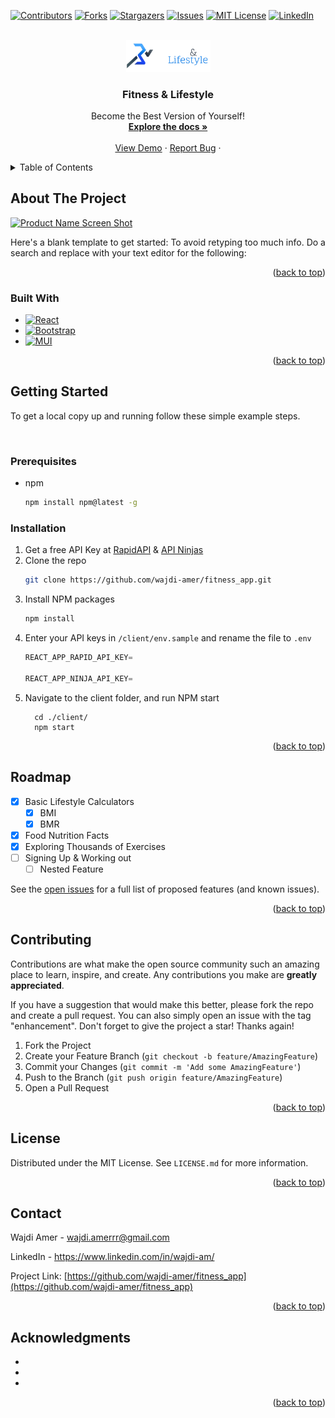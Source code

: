 <a name="readme-top"></a>

[![Contributors][contributors-shield]][contributors-url]
[![Forks][forks-shield]][forks-url]
[![Stargazers][stars-shield]][stars-url]
[![Issues][issues-shield]][issues-url]
[![MIT License][license-shield]][license-url]
[![LinkedIn][linkedin-shield]][linkedin-url]

<!-- PROJECT LOGO -->
<br />
<div align="center">
  <a href="https://github.com/wajdi-amer/fitness_app">
    <img src="./client/src/assets/images/fitness-logo.png" alt="Logo" width="135">
  </a>

<h3 align="center">Fitness & Lifestyle</h3>

  <p align="center">
    Become the Best Version of Yourself!
    <br />
    <a href="https://github.com/wajdi-amer/fitness_app"><strong>Explore the docs »</strong></a>
    <br />
    <br />
    <a href="https://github.com/wajdi-amer/fitness_app">View Demo</a>
    ·
    <a href="https://github.com/wajdi-amer/fitness_app/issues">Report Bug</a>
    ·
  </p>
</div>



<!-- TABLE OF CONTENTS -->
<details>
  <summary>Table of Contents</summary>
  <ol>
    <li>
      <a href="#about-the-project">About The Project</a>
      <ul>
        <li><a href="#built-with">Built With</a></li>
      </ul>
    </li>
    <li>
      <a href="#getting-started">Getting Started</a>
      <ul>
        <li><a href="#prerequisites">Prerequisites</a></li>
        <li><a href="#installation">Installation</a></li>
      </ul>
    </li>
    <li><a href="#roadmap">Roadmap</a></li>
    <li><a href="#contributing">Contributing</a></li>
    <li><a href="#license">License</a></li>
    <li><a href="#contact">Contact</a></li>
    <li><a href="#acknowledgments">Acknowledgments</a></li>
  </ol>
</details>



<!-- ABOUT THE PROJECT -->
## About The Project

[![Product Name Screen Shot][product-screenshot]](https://example.com)

Here's a blank template to get started: To avoid retyping too much info. Do a search and replace with your text editor for the following:

<p align="right">(<a href="#readme-top">back to top</a>)</p>



### Built With

* [![React][React.js]][React-url]
* [![Bootstrap][Bootstrap.com]][Bootstrap-url]
* [![MUI][MUI-badge]][MUI-url]


<p align="right">(<a href="#readme-top">back to top</a>)</p>



<!-- GETTING STARTED -->
## Getting Started

To get a local copy up and running follow these simple example steps.

<br/>

### Prerequisites

* npm
  ```sh
  npm install npm@latest -g
  ```

### Installation

1. Get a free API Key at [RapidAPI](https://rapidapi.com/) & [API Ninjas](https://api-ninjas.com/)
2. Clone the repo
   ```sh
   git clone https://github.com/wajdi-amer/fitness_app.git
   ```
3. Install NPM packages
   ```sh
   npm install
   ```
4. Enter your API keys in `/client/env.sample` and rename the file to `.env`
   ```js
   REACT_APP_RAPID_API_KEY=

   REACT_APP_NINJA_API_KEY=
   ```
5. Navigate to the client folder, and run NPM start
    ```
      cd ./client/
      npm start
    ```

<p align="right">(<a href="#readme-top">back to top</a>)</p>


<!-- ROADMAP -->
## Roadmap

- [x] Basic Lifestyle Calculators
    - [x] BMI
    - [x] BMR
- [x] Food Nutrition Facts 
- [x] Exploring Thousands of Exercises 
- [ ] Signing Up & Working out
    - [ ] Nested Feature

See the [open issues](https://github.com/wajdi-amer/fitness_app/issues) for a full list of proposed features (and known issues).

<p align="right">(<a href="#readme-top">back to top</a>)</p>



<!-- CONTRIBUTING -->
## Contributing

Contributions are what make the open source community such an amazing place to learn, inspire, and create. Any contributions you make are **greatly appreciated**.

If you have a suggestion that would make this better, please fork the repo and create a pull request. You can also simply open an issue with the tag "enhancement".
Don't forget to give the project a star! Thanks again!

1. Fork the Project
2. Create your Feature Branch (`git checkout -b feature/AmazingFeature`)
3. Commit your Changes (`git commit -m 'Add some AmazingFeature'`)
4. Push to the Branch (`git push origin feature/AmazingFeature`)
5. Open a Pull Request

<p align="right">(<a href="#readme-top">back to top</a>)</p>



<!-- LICENSE -->
## License

Distributed under the MIT License. See `LICENSE.md` for more information.

<p align="right">(<a href="#readme-top">back to top</a>)</p>



<!-- CONTACT -->
## Contact

Wajdi Amer - wajdi.amerrr@gmail.com

LinkedIn - https://www.linkedin.com/in/wajdi-am/

Project Link: [https://github.com/wajdi-amer/fitness_app](https://github.com/wajdi-amer/fitness_app)

<p align="right">(<a href="#readme-top">back to top</a>)</p>



<!-- ACKNOWLEDGMENTS -->
## Acknowledgments

* []()
* []()
* []()

<p align="right">(<a href="#readme-top">back to top</a>)</p>



<!-- MARKDOWN LINKS & IMAGES -->
<!-- https://www.markdownguide.org/basic-syntax/#reference-style-links -->
[contributors-shield]: https://img.shields.io/github/contributors/wajdi-amer/fitness_app.svg?style=for-the-badge
[contributors-url]: https://github.com/wajdi-amer/fitness_app/graphs/contributors
[forks-shield]: https://img.shields.io/github/forks/wajdi-amer/fitness_app.svg?style=for-the-badge
[forks-url]: https://github.com/wajdi-amer/fitness_app/network/members
[stars-shield]: https://img.shields.io/github/stars/wajdi-amer/fitness_app.svg?style=for-the-badge
[stars-url]: https://github.com/wajdi-amer/fitness_app/stargazers
[issues-shield]: https://img.shields.io/github/issues/wajdi-amer/fitness_app.svg?style=for-the-badge
[issues-url]: https://github.com/wajdi-amer/fitness_app/issues
[license-shield]: https://img.shields.io/github/license/wajdi-amer/fitness_app.svg?style=for-the-badge
[license-url]: https://github.com/wajdi-amer/fitness_app/blob/master/LICENSE.txt
[linkedin-shield]: https://img.shields.io/badge/-LinkedIn-black.svg?style=for-the-badge&logo=linkedin&colorB=555
[linkedin-url]: https://linkedin.com/in/wajdi-am
[product-screenshot]: images/screenshot.png
[React.js]: https://img.shields.io/badge/React-20232A?style=for-the-badge&logo=react&logoColor=61DAFB
[React-url]: https://reactjs.org/
[Bootstrap.com]: https://img.shields.io/badge/Bootstrap-563D7C?style=for-the-badge&logo=bootstrap&logoColor=white
[Bootstrap-url]: https://getbootstrap.com
[MUI-badge]: https://img.shields.io/badge/-MUI-007fff?logo=mui&logoColor=white&style=for-the-badge
[MUI-url]: https://mui.com/
